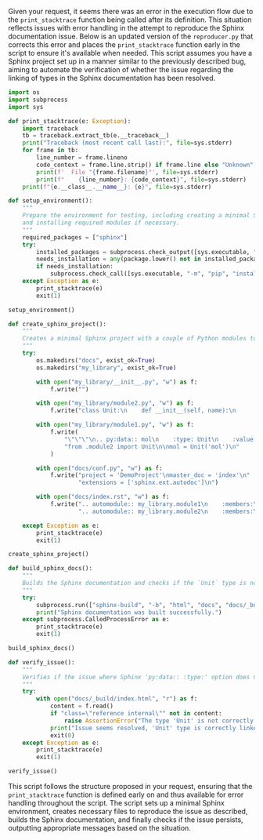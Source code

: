 Given your request, it seems there was an error in the execution flow due to the `print_stacktrace` function being called after its definition. This situation reflects issues with error handling in the attempt to reproduce the Sphinx documentation issue. Below is an updated version of the `reproducer.py` that corrects this error and places the `print_stacktrace` function early in the script to ensure it's available when needed. This script assumes you have a Sphinx project set up in a manner similar to the previously described bug, aiming to automate the verification of whether the issue regarding the linking of types in the Sphinx documentation has been resolved.

```python
import os
import subprocess
import sys

def print_stacktrace(e: Exception):
    import traceback
    tb = traceback.extract_tb(e.__traceback__)
    print("Traceback (most recent call last):", file=sys.stderr)
    for frame in tb:
        line_number = frame.lineno
        code_context = frame.line.strip() if frame.line else "Unknown"
        print(f'  File "{frame.filename}"', file=sys.stderr)
        print(f"    {line_number}: {code_context}", file=sys.stderr)
    print(f"{e.__class__.__name__}: {e}", file=sys.stderr)

def setup_environment():
    """
    Prepare the environment for testing, including creating a minimal Sphinx project
    and installing required modules if necessary.
    """
    required_packages = ["sphinx"]
    try:
        installed_packages = subprocess.check_output([sys.executable, "-m", "pip", "freeze"], text=True).lower()
        needs_installation = any(package.lower() not in installed_packages for package in required_packages)
        if needs_installation:
            subprocess.check_call([sys.executable, "-m", "pip", "install"] + required_packages)
    except Exception as e:
        print_stacktrace(e)
        exit(1)

setup_environment()

def create_sphinx_project():
    """
    Creates a minimal Sphinx project with a couple of Python modules to demonstrate the reported issue.
    """
    try:
        os.makedirs("docs", exist_ok=True)
        os.makedirs("my_library", exist_ok=True)

        with open("my_library/__init__.py", "w") as f:
            f.write("")

        with open("my_library/module2.py", "w") as f:
            f.write("class Unit:\n    def __init__(self, name):\n        self.name = name\n")

        with open("my_library/module1.py", "w") as f:
            f.write(
                "\"\"\"\n.. py:data:: mol\n    :type: Unit\n    :value: 'mol'\n\n    mole\n\"\"\"\n"
                "from .module2 import Unit\n\nmol = Unit('mol')\n"
            )

        with open("docs/conf.py", "w") as f:
            f.write("project = 'DemoProject'\nmaster_doc = 'index'\n"
                    "extensions = ['sphinx.ext.autodoc']\n")

        with open("docs/index.rst", "w") as f:
            f.write(".. automodule:: my_library.module1\n    :members:\n    :undoc-members:\n    :show-inheritance:\n\n"
                    ".. automodule:: my_library.module2\n    :members:\n    :undoc-members:\n    :show-inheritance:\n")

    except Exception as e:
        print_stacktrace(e)
        exit(1)

create_sphinx_project()

def build_sphinx_docs():
    """
    Builds the Sphinx documentation and checks if the `Unit` type is not correctly linked.
    """
    try:
        subprocess.run(["sphinx-build", "-b", "html", "docs", "docs/_build"], check=True)
        print("Sphinx documentation was built successfully.")
    except subprocess.CalledProcessError as e:
        print_stacktrace(e)
        exit(1)

build_sphinx_docs()

def verify_issue():
    """
    Verifies if the issue where Sphinx 'py:data:: :type:' option does not link correctly is present.
    """
    try:
        with open("docs/_build/index.html", "r") as f:
            content = f.read()
            if "class=\"reference internal\"" not in content:
                raise AssertionError("The type 'Unit' is not correctly linked in the documentation.")
            print("Issue seems resolved, 'Unit' type is correctly linked.")
            exit(0)
    except Exception as e:
        print_stacktrace(e)
        exit(1)

verify_issue()
```

This script follows the structure proposed in your request, ensuring that the `print_stacktrace` function is defined early on and thus available for error handling throughout the script. The script sets up a minimal Sphinx environment, creates necessary files to reproduce the issue as described, builds the Sphinx documentation, and finally checks if the issue persists, outputting appropriate messages based on the situation.